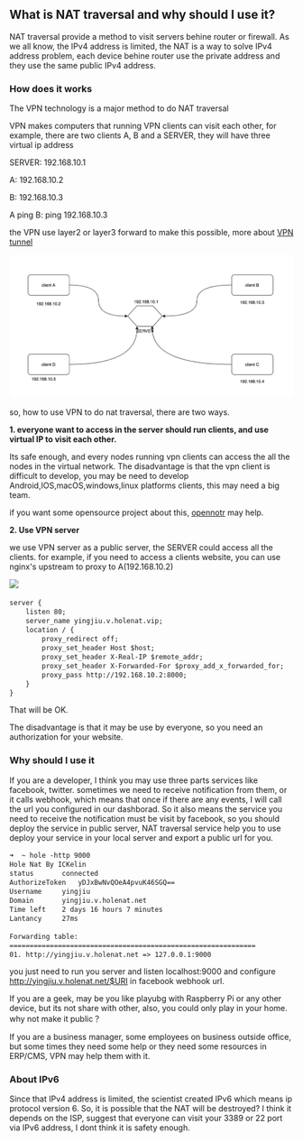 ## What is NAT traversal and why should I use it?
NAT traversal provide a method to visit servers behine router or firewall. As we all know, the IPv4 address is limited, the NAT is a way to solve IPv4 address problem, each device behine router use the private address and they use the same public IPv4 address.

### How does it works
The VPN technology is a major method to do NAT traversal

VPN makes computers that running VPN clients can visit each other, for example, there are two clients A, B and a SERVER, they will have three virtual ip address 

SERVER: 192.168.10.1

A: 192.168.10.2

B: 192.168.10.3

A ping B: ping 192.168.10.3

the VPN use layer2 or layer3 forward to make this possible, more about [VPN tunnel](https://github.com/ICKelin/gtun)

![vpn](images/vpn.jpg)

so, how to use VPN to do nat traversal, there are two ways.

**1. everyone want to access in the server should run clients, and use virtual IP to visit each other.**

Its safe enough, and every nodes running vpn clients can access the all the nodes in the virtual network. 
The disadvantage is that the vpn client is difficult to develop, you may be need to develop Android,IOS,macOS,windows,linux platforms clients, this may need a big team.

if you want some opensource project about this, [opennotr](https://github.com/ICKelin/opennotr) may help.

**2. Use VPN server**

we use VPN server as a public server, the SERVER could access all the clients. for example, if you need to access a clients website, you can use nginx's upstream to proxy to A(192.168.10.2)

![](http://www.holenat.net/img/showcase-http.jpg)

```
server {
	listen 80;
	server_name yingjiu.v.holenat.vip;
	location / {
		proxy_redirect off;
		proxy_set_header Host $host;
		proxy_set_header X-Real-IP $remote_addr;
		proxy_set_header X-Forwarded-For $proxy_add_x_forwarded_for;
		proxy_pass http://192.168.10.2:8000;
	}
}

```
That will be OK.

The disadvantage is that it may be use by everyone, so you need an authorization for your website.

### Why should I use it
If you are a developer, I think you may use three parts services like facebook, twitter. sometimes we need to receive notification from them, or it calls webhook, which means that once if there are any events, I will call the url you configured in our dashborad. So it also means the service you need to receive the notification must be visit by facebook, so you should deploy the service in public server, NAT traversal service help you to use deploy your service in your local server and export a public url for you.

```
➜  ~ hole -http 9000
Hole Nat By ICKelin
status    	 connected
AuthorizeToken	 yDJxBwNvQOeA4pvuK46SGQ==
Username  	 yingjiu
Domain    	 yingjiu.v.holenat.net
Time left 	 2 days 16 hours 7 minutes
Lantancy  	 27ms

Forwarding table:
=============================================================
01. http://yingjiu.v.holenat.net => 127.0.0.1:9000

```

you just need to run you server and listen localhost:9000 and configure http://yingjiu.v.holenat.net/$URI in facebook webhook url.

If you are a geek, may be you like playubg with Raspberry Pi or any other device, but its not share with other, also, you could only play in your home. why not make it public？

If you are a business manager, some employees on business outside office, but some times they need some help or they need some resources in ERP/CMS, VPN may help them with it.

### About IPv6
Since that IPv4 address is limited, the scientist created IPv6 which means ip protocol version 6. So, it is possible that the NAT will be destroyed? I think it depends on the ISP, suggest that everyone can visit your 3389 or 22 port via IPv6 address, I dont think it is safety enough.
